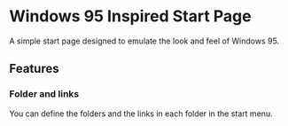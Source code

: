 # Windows 95 Inspired Start Page

A simple start page designed to emulate the look and feel of Windows 95.

## Features

### Folder and links

You can define the folders and the links in each folder in the start menu.
